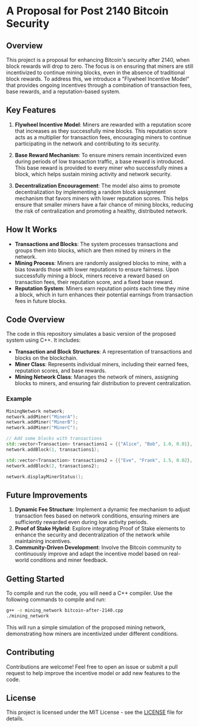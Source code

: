 # A Proposal for Post 2140 Bitcoin Security

## Overview

This project is a proposal for enhancing Bitcoin's security after 2140, when block rewards will drop to zero. The focus is on ensuring that miners are still incentivized to continue mining blocks, even in the absence of traditional block rewards. To address this, we introduce a "Flywheel Incentive Model" that provides ongoing incentives through a combination of transaction fees, base rewards, and a reputation-based system.

## Key Features

1. **Flywheel Incentive Model**: Miners are rewarded with a reputation score that increases as they successfully mine blocks. This reputation score acts as a multiplier for transaction fees, encouraging miners to continue participating in the network and contributing to its security.

2. **Base Reward Mechanism**: To ensure miners remain incentivized even during periods of low transaction traffic, a base reward is introduced. This base reward is provided to every miner who successfully mines a block, which helps sustain mining activity and network security.

3. **Decentralization Encouragement**: The model also aims to promote decentralization by implementing a random block assignment mechanism that favors miners with lower reputation scores. This helps ensure that smaller miners have a fair chance of mining blocks, reducing the risk of centralization and promoting a healthy, distributed network.

## How It Works

- **Transactions and Blocks**: The system processes transactions and groups them into blocks, which are then mined by miners in the network.
- **Mining Process**: Miners are randomly assigned blocks to mine, with a bias towards those with lower reputations to ensure fairness. Upon successfully mining a block, miners receive a reward based on transaction fees, their reputation score, and a fixed base reward.
- **Reputation System**: Miners earn reputation points each time they mine a block, which in turn enhances their potential earnings from transaction fees in future blocks.

## Code Overview

The code in this repository simulates a basic version of the proposed system using C++. It includes:

- **Transaction and Block Structures**: A representation of transactions and blocks on the blockchain.
- **Miner Class**: Represents individual miners, including their earned fees, reputation scores, and base rewards.
- **Mining Network Class**: Manages the network of miners, assigning blocks to miners, and ensuring fair distribution to prevent centralization.

### Example

```cpp
MiningNetwork network;
network.addMiner("MinerA");
network.addMiner("MinerB");
network.addMiner("MinerC");

// Add some blocks with transactions
std::vector<Transaction> transactions1 = {{"Alice", "Bob", 1.0, 0.01}, {"Charlie", "Dave", 2.0, 0.015}};
network.addBlock(1, transactions1);

std::vector<Transaction> transactions2 = {{"Eve", "Frank", 1.5, 0.02}, {"Grace", "Heidi", 3.0, 0.03}};
network.addBlock(2, transactions2);

network.displayMinerStatus();
```

## Future Improvements

1. **Dynamic Fee Structure**: Implement a dynamic fee mechanism to adjust transaction fees based on network conditions, ensuring miners are sufficiently rewarded even during low activity periods.
2. **Proof of Stake Hybrid**: Explore integrating Proof of Stake elements to enhance the security and decentralization of the network while maintaining incentives.
3. **Community-Driven Development**: Involve the Bitcoin community to continuously improve and adapt the incentive model based on real-world conditions and miner feedback.

## Getting Started

To compile and run the code, you will need a C++ compiler. Use the following commands to compile and run:

```sh
g++ -o mining_network bitcoin-after-2140.cpp
./mining_network
```

This will run a simple simulation of the proposed mining network, demonstrating how miners are incentivized under different conditions.

## Contributing

Contributions are welcome! Feel free to open an issue or submit a pull request to help improve the incentive model or add new features to the code.

## License

This project is licensed under the MIT License - see the [LICENSE](LICENSE) file for details.

